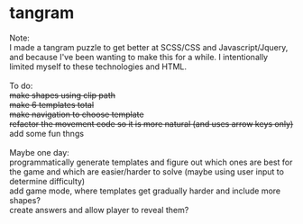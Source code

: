 # tangram
Note: <br>
I made a tangram puzzle to get better at SCSS/CSS and Javascript/Jquery, and because I've been wanting to make this for a while. I intentionally limited myself to these technologies and HTML. <br>
<br>
To do:
  <br><s>make shapes using clip path</s>
  <br><s>make 6 templates total</s>
  <br><s>make navigation to choose template</s>
  <br><s>refactor the movement code so it is more natural (and uses arrow keys only)</s>
  <br>add some fun thngs
<br>
<br>
Maybe one day:
  <br>programmatically generate templates and figure out which ones are best for the game and which are easier/harder to solve (maybe using user input to determine difficulty)
  <br>add game mode, where templates get gradually harder and include more shapes? 
  <br>create answers and allow player to reveal them? 
 
